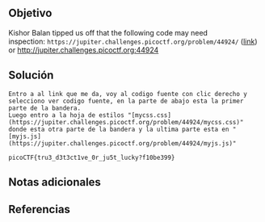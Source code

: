 ## Objetivo

Kishor Balan tipped us off that the following code may need inspection: `https://jupiter.challenges.picoctf.org/problem/44924/` ([link](https://jupiter.challenges.picoctf.org/problem/44924/)) or http://jupiter.challenges.picoctf.org:44924
## Solución 
```
Entro a al link que me da, voy al codigo fuente con clic derecho y selecciono ver codigo fuente, en la parte de abajo esta la primer parte de la bandera.
Luego entro a la hoja de estilos "[mycss.css](https://jupiter.challenges.picoctf.org/problem/44924/mycss.css)" donde esta otra parte de la bandera y la ultima parte esta en "[myjs.js](https://jupiter.challenges.picoctf.org/problem/44924/myjs.js)"

picoCTF{tru3_d3t3ct1ve_0r_ju5t_lucky?f10be399}
```
## Notas adicionales

## Referencias